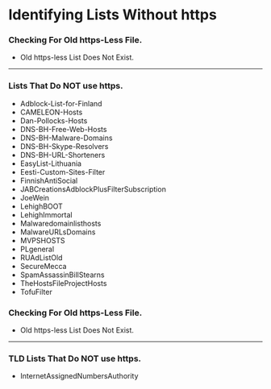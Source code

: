# Identifying Lists Without https

### Checking For Old https-Less File.
* Old https-less List Does Not Exist.

___________________________________________________________________
### Lists That Do NOT use https.
* Adblock-List-for-Finland
* CAMELEON-Hosts
* Dan-Pollocks-Hosts
* DNS-BH-Free-Web-Hosts
* DNS-BH-Malware-Domains
* DNS-BH-Skype-Resolvers
* DNS-BH-URL-Shorteners
* EasyList-Lithuania
* Eesti-Custom-Sites-Filter
* FinnishAntiSocial
* JABCreationsAdblockPlusFilterSubscription
* JoeWein
* LehighBOOT
* LehighImmortal
* Malwaredomainlisthosts
* MalwareURLsDomains
* MVPSHOSTS
* PLgeneral
* RUAdListOld
* SecureMecca
* SpamAssassinBillStearns
* TheHostsFileProjectHosts
* TofuFilter
### Checking For Old https-Less File.
* Old https-less List Does Not Exist.

___________________________________________________________________
### TLD Lists That Do NOT use https.
* InternetAssignedNumbersAuthority
